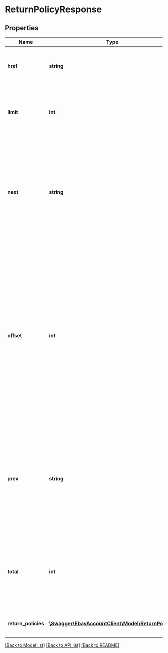 # ReturnPolicyResponse

## Properties
Name | Type | Description | Notes
------------ | ------------- | ------------- | -------------
**href** | **string** | The URI of the current page of results from the result set. | [optional] 
**limit** | **int** | The number of items returned on a single page from the result set. | [optional] 
**next** | **string** | The URI for the following page of results. This value is returned only if there is an additional page of results to display from the result set. Max length: 2048 | [optional] 
**offset** | **int** | The number of results skipped in the result set before listing the first returned result. This value is set in the request with the offset query parameter. Note: The items in a paginated result set use a zero-based list where the first item in the list has an offset of 0. | [optional] 
**prev** | **string** | The URI for the preceding page of results. This value is returned only if there is a previous page of results to display from the result set. Max length: 2048 | [optional] 
**total** | **int** | The total number of items retrieved in the result set. If no items are found, this field is returned with a value of 0. | [optional] 
**return_policies** | [**\Swagger\EbayAccountClient\Model\ReturnPolicy[]**](ReturnPolicy.md) | A list of the seller&#39;s return policies. | [optional] 

[[Back to Model list]](../README.md#documentation-for-models) [[Back to API list]](../README.md#documentation-for-api-endpoints) [[Back to README]](../README.md)


